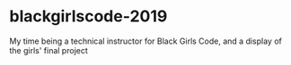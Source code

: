 # blackgirlscode-2019
My time being a technical instructor for Black Girls Code, and a display of the girls' final project
